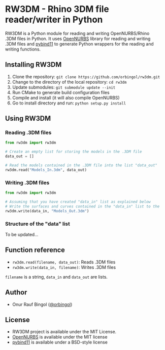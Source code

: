 # RW3DM - Rhino 3DM file reader/writer in Python

RW3DM is a Python module for reading and writing OpenNURBS/Rhino .3DM files in Python. It uses
[OpenNURBS](https://github.com/mcneel/opennurbs) library for reading and writing .3DM files
and [pybind11](https://github.com/pybind/pybind11) to generate Python wrappers for the reading
and writing functions.

## Installing RW3DM

1. Clone the repository: `git clone https://github.com/orbingol/rw3dm.git`
2. Change to the directory of the local repository: `cd rw3dm`
3. Update submodules: `git submodule update --init`
4. Run CMake to generate build configuration files
5. Compile and install (it will also compile OpenNURBS)
5. Go to install directory and run: `python setup.py install`

## Using RW3DM

### Reading .3DM files

```python
from rw3dm import rw3dm

# Create an empty list for storing the models in the .3DM file
data_out = []

# Read the models contained in the .3DM file into the list "data_out" 
rw3dm.read("Models_In.3dm", data_out)
```

### Writing .3DM files

```python
from rw3dm import rw3dm

# Assuming that you have created "data_in" list as explained below
# Write the surfaces and curves contained in the "data_in" list to the .3DM file 
rw3dm.write(data_in, "Models_Out.3dm")
```

### Structure of the "data" list

To be updated...

## Function reference

* `rw3dm.read(filename, data_out)`: Reads .3DM files
* `rw3dm.write(data_in, filename)`: Writes .3DM files

`filename` is a string, `data_in` and `data_out` are lists.

## Author

* Onur Rauf Bingol ([@orbingol](https://github.com/orbingol))

## License

* RW3DM project is available under the MIT License.
* [OpenNURBS](https://github.com/mcneel/opennurbs) is available under the MIT license
* [pybind11](https://github.com/pybind/pybind11) is available under a BSD-style license
